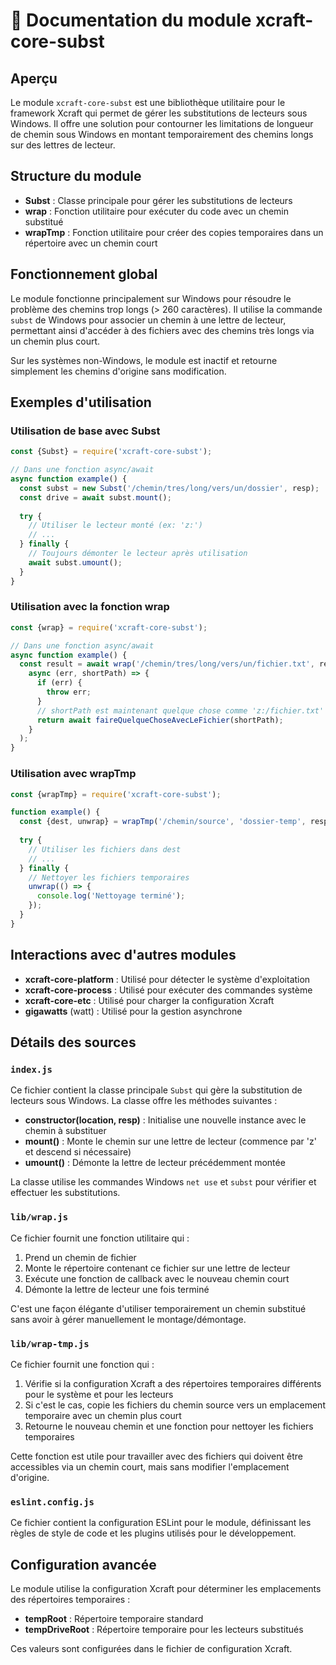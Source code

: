 # 📘 Documentation du module xcraft-core-subst

## Aperçu

Le module `xcraft-core-subst` est une bibliothèque utilitaire pour le framework Xcraft qui permet de gérer les substitutions de lecteurs sous Windows. Il offre une solution pour contourner les limitations de longueur de chemin sous Windows en montant temporairement des chemins longs sur des lettres de lecteur.

## Structure du module

- **Subst** : Classe principale pour gérer les substitutions de lecteurs
- **wrap** : Fonction utilitaire pour exécuter du code avec un chemin substitué
- **wrapTmp** : Fonction utilitaire pour créer des copies temporaires dans un répertoire avec un chemin court

## Fonctionnement global

Le module fonctionne principalement sur Windows pour résoudre le problème des chemins trop longs (> 260 caractères). Il utilise la commande `subst` de Windows pour associer un chemin à une lettre de lecteur, permettant ainsi d'accéder à des fichiers avec des chemins très longs via un chemin plus court.

Sur les systèmes non-Windows, le module est inactif et retourne simplement les chemins d'origine sans modification.

## Exemples d'utilisation

### Utilisation de base avec Subst

```javascript
const {Subst} = require('xcraft-core-subst');

// Dans une fonction async/await
async function example() {
  const subst = new Subst('/chemin/tres/long/vers/un/dossier', resp);
  const drive = await subst.mount();
  
  try {
    // Utiliser le lecteur monté (ex: 'z:')
    // ...
  } finally {
    // Toujours démonter le lecteur après utilisation
    await subst.umount();
  }
}
```

### Utilisation avec la fonction wrap

```javascript
const {wrap} = require('xcraft-core-subst');

// Dans une fonction async/await
async function example() {
  const result = await wrap('/chemin/tres/long/vers/un/fichier.txt', resp, 
    async (err, shortPath) => {
      if (err) {
        throw err;
      }
      // shortPath est maintenant quelque chose comme 'z:/fichier.txt'
      return await faireQuelqueChoseAvecLeFichier(shortPath);
    }
  );
}
```

### Utilisation avec wrapTmp

```javascript
const {wrapTmp} = require('xcraft-core-subst');

function example() {
  const {dest, unwrap} = wrapTmp('/chemin/source', 'dossier-temp', resp);
  
  try {
    // Utiliser les fichiers dans dest
    // ...
  } finally {
    // Nettoyer les fichiers temporaires
    unwrap(() => {
      console.log('Nettoyage terminé');
    });
  }
}
```

## Interactions avec d'autres modules

- **xcraft-core-platform** : Utilisé pour détecter le système d'exploitation
- **xcraft-core-process** : Utilisé pour exécuter des commandes système
- **xcraft-core-etc** : Utilisé pour charger la configuration Xcraft
- **gigawatts** (watt) : Utilisé pour la gestion asynchrone

## Détails des sources

### `index.js`

Ce fichier contient la classe principale `Subst` qui gère la substitution de lecteurs sous Windows. La classe offre les méthodes suivantes :

- **constructor(location, resp)** : Initialise une nouvelle instance avec le chemin à substituer
- **mount()** : Monte le chemin sur une lettre de lecteur (commence par 'z' et descend si nécessaire)
- **umount()** : Démonte la lettre de lecteur précédemment montée

La classe utilise les commandes Windows `net use` et `subst` pour vérifier et effectuer les substitutions.

### `lib/wrap.js`

Ce fichier fournit une fonction utilitaire qui :
1. Prend un chemin de fichier
2. Monte le répertoire contenant ce fichier sur une lettre de lecteur
3. Exécute une fonction de callback avec le nouveau chemin court
4. Démonte la lettre de lecteur une fois terminé

C'est une façon élégante d'utiliser temporairement un chemin substitué sans avoir à gérer manuellement le montage/démontage.

### `lib/wrap-tmp.js`

Ce fichier fournit une fonction qui :
1. Vérifie si la configuration Xcraft a des répertoires temporaires différents pour le système et pour les lecteurs
2. Si c'est le cas, copie les fichiers du chemin source vers un emplacement temporaire avec un chemin plus court
3. Retourne le nouveau chemin et une fonction pour nettoyer les fichiers temporaires

Cette fonction est utile pour travailler avec des fichiers qui doivent être accessibles via un chemin court, mais sans modifier l'emplacement d'origine.

### `eslint.config.js`

Ce fichier contient la configuration ESLint pour le module, définissant les règles de style de code et les plugins utilisés pour le développement.

## Configuration avancée

Le module utilise la configuration Xcraft pour déterminer les emplacements des répertoires temporaires :

- **tempRoot** : Répertoire temporaire standard
- **tempDriveRoot** : Répertoire temporaire pour les lecteurs substitués

Ces valeurs sont configurées dans le fichier de configuration Xcraft.